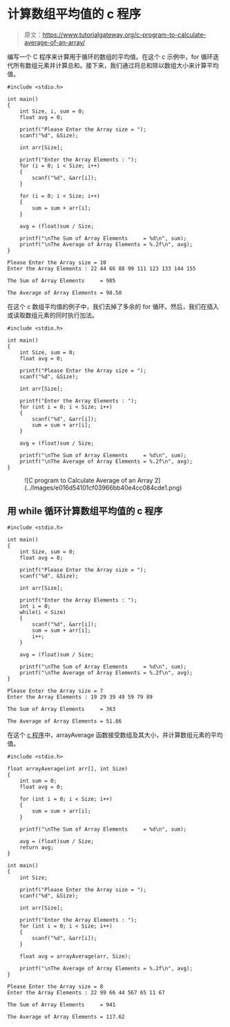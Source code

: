 # 计算数组平均值的 c 程序

> 原文：<https://www.tutorialgateway.org/c-program-to-calculate-average-of-an-array/>

编写一个 C 程序来计算用于循环的数组的平均值。在这个 c 示例中，for 循环迭代所有数组元素并计算总和。接下来，我们通过将总和除以数组大小来计算平均值。

```
#include <stdio.h>

int main()
{
	int Size, i, sum = 0;
	float avg = 0;

	printf("Please Enter the Array size = ");
	scanf("%d", &Size);

	int arr[Size];

	printf("Enter the Array Elements : ");
	for (i = 0; i < Size; i++)
	{
		scanf("%d", &arr[i]);
	}

	for (i = 0; i < Size; i++)
	{
		sum = sum + arr[i];
	}

	avg = (float)sum / Size;

	printf("\nThe Sum of Array Elements     = %d\n", sum);
	printf("\nThe Average of Array Elements = %.2f\n", avg);
}
```

```
Please Enter the Array size = 10
Enter the Array Elements : 22 44 66 88 99 111 123 133 144 155

The Sum of Array Elements     = 985

The Average of Array Elements = 98.50
```

在这个 c 数组平均值的例子中，我们去掉了多余的 for 循环。然后，我们在插入或读取数组元素的同时执行加法。

```
#include <stdio.h>

int main()
{
	int Size, sum = 0;
	float avg = 0;

	printf("Please Enter the Array size = ");
	scanf("%d", &Size);

	int arr[Size];

	printf("Enter the Array Elements : ");
	for (int i = 0; i < Size; i++)
	{
		scanf("%d", &arr[i]);
		sum = sum + arr[i];
	}

	avg = (float)sum / Size;

	printf("\nThe Sum of Array Elements     = %d\n", sum);
	printf("\nThe Average of Array Elements = %.2f\n", avg);
}
```

<figure class="wp-block-image size-large">![C program to Calculate Average of an Array 2](../Images/e016d54101cf03966bb40e4cc084cde1.png)</figure>

## 用 while 循环计算数组平均值的 c 程序

```
#include <stdio.h>

int main()
{
	int Size, sum = 0;
	float avg = 0;

	printf("Please Enter the Array size = ");
	scanf("%d", &Size);

	int arr[Size];

	printf("Enter the Array Elements : ");
	int i = 0; 
	while(i < Size)
	{
		scanf("%d", &arr[i]);
		sum = sum + arr[i];
		i++;
	}

	avg = (float)sum / Size;

	printf("\nThe Sum of Array Elements     = %d\n", sum);
	printf("\nThe Average of Array Elements = %.2f\n", avg);
}
```

```
Please Enter the Array size = 7
Enter the Array Elements : 19 29 39 49 59 79 89

The Sum of Array Elements     = 363

The Average of Array Elements = 51.86
```

在这个 [c 程序](https://www.tutorialgateway.org/c-programming-examples/)中，arrayAverage 函数接受数组及其大小，并计算数组元素的平均值。

```
#include <stdio.h>

float arrayAverage(int arr[], int Size)
{
	int sum = 0;
	float avg = 0;

	for (int i = 0; i < Size; i++)
	{
		sum = sum + arr[i];
	}

	printf("\nThe Sum of Array Elements     = %d\n", sum);

	avg = (float)sum / Size;
	return avg;
}

int main()
{
	int Size;

	printf("Please Enter the Array size = ");
	scanf("%d", &Size);

	int arr[Size];

	printf("Enter the Array Elements : ");
	for (int i = 0; i < Size; i++)
	{
		scanf("%d", &arr[i]);
	}

	float avg = arrayAverage(arr, Size);

	printf("\nThe Average of Array Elements = %.2f\n", avg);
}
```

```
Please Enter the Array size = 8
Enter the Array Elements : 22 99 66 44 567 65 11 67

The Sum of Array Elements     = 941

The Average of Array Elements = 117.62
```